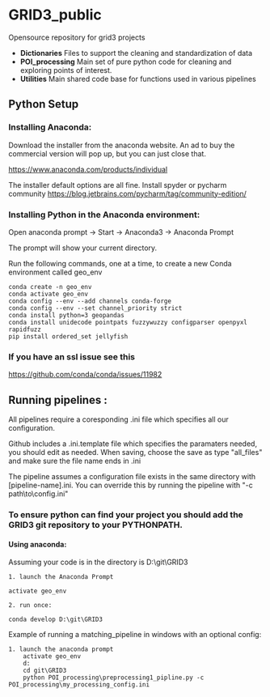 # GRID3_public
Opensource repository for grid3 projects


- **Dictionaries** Files to support the cleaning and standardization of data
- **POI_processing** Main set of pure python code for cleaning and exploring points of interest.
- **Utilities** Main shared code base for functions used in various pipelines

## Python Setup

### Installing Anaconda:


Download the installer from the anaconda website. An ad to buy the commercial version will pop up, but you can just close that.

https://www.anaconda.com/products/individual

The installer default options are all fine.
Install spyder or pycharm community
https://blog.jetbrains.com/pycharm/tag/community-edition/


### Installing Python in the Anaconda environment:


Open anaconda prompt -> Start -> Anaconda3 -> Anaconda Prompt


 The prompt will show your current directory.


Run the following commands, one at a time, to create a new Conda environment called geo_env

    conda create -n geo_env
    conda activate geo_env
    conda config --env --add channels conda-forge
    conda config --env --set channel_priority strict
    conda install python=3 geopandas
    conda install unidecode pointpats fuzzywuzzy configparser openpyxl rapidfuzz
    pip install ordered_set jellyfish
    
### If you have an ssl issue see this

https://github.com/conda/conda/issues/11982


## Running pipelines :

All pipelines require a coresponding .ini file which specifies all our configuration.

Github includes a .ini.template file which specifies the paramaters needed, you should edit as needed. When saving, choose the save as type "all_files" and make sure the file name ends in .ini

The pipeline assumes a configuration file exists in the same directory with [pipeline-name].ini.  You can override this by running the pipeline with "-c path\to\config.ini"

### To ensure python can find your project you should add the GRID3 git repository to your PYTHONPATH.  

#### Using anaconda:

Assuming your code is in the directory is D:\git\GRID3

	1. launch the Anaconda Prompt
	
	activate geo_env
	
	2. run once:
	
	conda develop D:\git\GRID3

Example of running a matching_pipeline in windows with an optional config:

	1. launch the anaconda prompt
		activate geo_env
		d:
		cd git\GRID3
		python POI_processing\preprocessing1_pipline.py -c POI_processing\my_processing_config.ini
